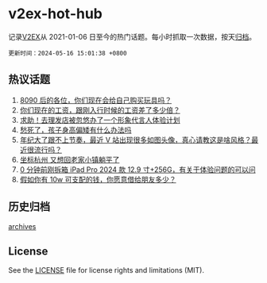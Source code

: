 # v2ex-hot-hub

 记录[V2EX](https://www.v2ex.com/)从 2021-01-06 日至今的热门话题。每小时抓取一次数据，按天[归档](archives)。

`更新时间：2024-05-16 15:01:38 +0800`

## 热议话题

1. [8090 后的各位，你们现在会给自己购买玩具吗？](https://www.v2ex.com/t/1041178)
1. [你们现在的工资，跟刚入行时候的工资差了多少倍？](https://www.v2ex.com/t/1041194)
1. [求助！去理发店被忽悠办了一个形象代言人体验计划](https://www.v2ex.com/t/1041046)
1. [愁死了，孩子身高偏矮有什么办法吗](https://www.v2ex.com/t/1041241)
1. [年纪大了跟不上节奏，最近 V 站出现很多如图头像，真心请教这是啥风格？最近很流行吗？](https://www.v2ex.com/t/1041208)
1. [坐标杭州 又想回老家小镇躺平了](https://www.v2ex.com/t/1041037)
1. [0 分钟前刚拆箱 iPad Pro 2024 款 12.9 寸+256G，有关于体验问题的可以问](https://www.v2ex.com/t/1041079)
1. [假如你有 10w 可支配的钱，你愿意借给朋友多少？](https://www.v2ex.com/t/1041212)

## 历史归档

[archives](archives)

## License

See the [LICENSE](LICENSE) file for license rights and limitations (MIT).
